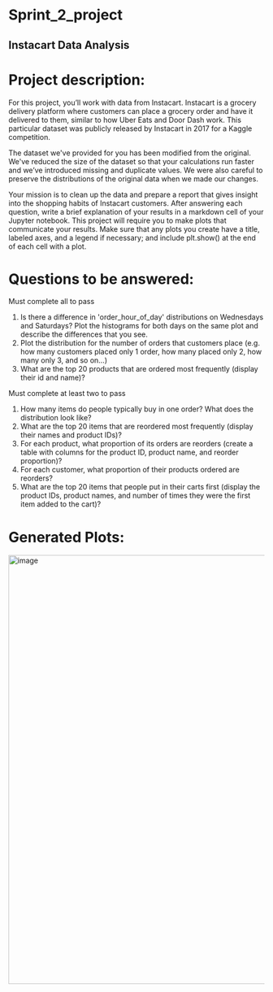 # Sprint_2_project

## Instacart Data Analysis

# Project description:
For this project, you’ll work with data from Instacart.
Instacart is a grocery delivery platform where customers can place a grocery order and have it delivered to them, similar to how Uber Eats and Door Dash work. This particular dataset was publicly released by Instacart in 2017 for a Kaggle competition.

The dataset we've provided for you has been modified from the original. We've reduced the size of the dataset so that your calculations run faster and we’ve introduced missing and duplicate values. We were also careful to preserve the distributions of the original data when we made our changes.

Your mission is to clean up the data and prepare a report that gives insight into the shopping habits of Instacart customers. After answering each question, write a brief explanation of your results in a markdown cell of your Jupyter notebook.
This project will require you to make plots that communicate your results. Make sure that any plots you create have a title, labeled axes, and a legend if necessary; and include plt.show() at the end of each cell with a plot.

# Questions to be answered: 
Must complete all to pass
1. Is there a difference in 'order_hour_of_day' distributions on Wednesdays and Saturdays? Plot the histograms for both days on the same plot and describe the differences that you see.
2. Plot the distribution for the number of orders that customers place (e.g. how many customers placed only 1 order, how many placed only 2, how many only 3, and so on…)
3. What are the top 20 products that are ordered most frequently (display their id and name)?

Must complete at least two to pass
1. How many items do people typically buy in one order? What does the distribution look like?
2. What are the top 20 items that are reordered most frequently (display their names and product IDs)?
3. For each product, what proportion of its orders are reorders (create a table with columns for the product ID, product name, and reorder proportion)?
4. For each customer, what proportion of their products ordered are reorders?
5. What are the top 20 items that people put in their carts first (display the product IDs, product names, and number of times they were the first item added to the cart)?

# Generated Plots: 
<img width="844" alt="image" src="https://github.com/nhayenquynh/Instacart-Data-Analysis/assets/125513684/b2c25d3f-e860-4616-ad58-be8cae35804d">

